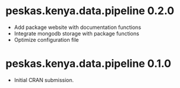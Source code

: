 # peskas.kenya.data.pipeline 0.2.0

- Add package website with documentation functions
- Integrate mongodb storage with package functions
- Optimize configuration file 

# peskas.kenya.data.pipeline 0.1.0

* Initial CRAN submission.
